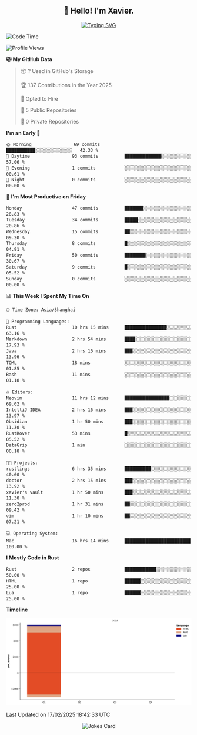<h2 align="center">👋 Hello! I'm Xavier.</h2>

<!-- typing svg starts -->
<div align="center">
 <a href="https://git.io/typing-svg"><img src="https://readme-typing-svg.demolab.com?font=Fira+Code&size=16&pause=1000&color=FFFFFFF0&width=435&lines=Fear+is+temporary.+Regret+is+forever." alt="Typing SVG" /></a>
</div>
<!-- typing svg ends -->

<!--START_SECTION:waka-->
![Code Time](http://img.shields.io/badge/Code%20Time-249%20hrs%2039%20mins-blue)

![Profile Views](http://img.shields.io/badge/Profile%20Views-8-blue)

**🐱 My GitHub Data** 

> 📦 ? Used in GitHub's Storage 
 > 
> 🏆 137 Contributions in the Year 2025
 > 
> 💼 Opted to Hire
 > 
> 📜 5 Public Repositories 
 > 
> 🔑 0 Private Repositories 
 > 
**I'm an Early 🐤** 

```text
🌞 Morning                69 commits          ███████████░░░░░░░░░░░░░░   42.33 % 
🌆 Daytime                93 commits          ██████████████░░░░░░░░░░░   57.06 % 
🌃 Evening                1 commits           ░░░░░░░░░░░░░░░░░░░░░░░░░   00.61 % 
🌙 Night                  0 commits           ░░░░░░░░░░░░░░░░░░░░░░░░░   00.00 % 
```
📅 **I'm Most Productive on Friday** 

```text
Monday                   47 commits          ███████░░░░░░░░░░░░░░░░░░   28.83 % 
Tuesday                  34 commits          █████░░░░░░░░░░░░░░░░░░░░   20.86 % 
Wednesday                15 commits          ██░░░░░░░░░░░░░░░░░░░░░░░   09.20 % 
Thursday                 8 commits           █░░░░░░░░░░░░░░░░░░░░░░░░   04.91 % 
Friday                   50 commits          ████████░░░░░░░░░░░░░░░░░   30.67 % 
Saturday                 9 commits           █░░░░░░░░░░░░░░░░░░░░░░░░   05.52 % 
Sunday                   0 commits           ░░░░░░░░░░░░░░░░░░░░░░░░░   00.00 % 
```


📊 **This Week I Spent My Time On** 

```text
🕑︎ Time Zone: Asia/Shanghai

💬 Programming Languages: 
Rust                     10 hrs 15 mins      ████████████████░░░░░░░░░   63.16 % 
Markdown                 2 hrs 54 mins       ████░░░░░░░░░░░░░░░░░░░░░   17.93 % 
Java                     2 hrs 16 mins       ███░░░░░░░░░░░░░░░░░░░░░░   13.96 % 
TOML                     18 mins             ░░░░░░░░░░░░░░░░░░░░░░░░░   01.85 % 
Bash                     11 mins             ░░░░░░░░░░░░░░░░░░░░░░░░░   01.18 % 

🔥 Editors: 
Neovim                   11 hrs 12 mins      █████████████████░░░░░░░░   69.02 % 
IntelliJ IDEA            2 hrs 16 mins       ███░░░░░░░░░░░░░░░░░░░░░░   13.97 % 
Obsidian                 1 hr 50 mins        ███░░░░░░░░░░░░░░░░░░░░░░   11.30 % 
RustRover                53 mins             █░░░░░░░░░░░░░░░░░░░░░░░░   05.52 % 
DataGrip                 1 min               ░░░░░░░░░░░░░░░░░░░░░░░░░   00.18 % 

🐱‍💻 Projects: 
rustlings                6 hrs 35 mins       ██████████░░░░░░░░░░░░░░░   40.60 % 
doctor                   2 hrs 15 mins       ███░░░░░░░░░░░░░░░░░░░░░░   13.92 % 
xavier's vault           1 hr 50 mins        ███░░░░░░░░░░░░░░░░░░░░░░   11.30 % 
zero2prod                1 hr 31 mins        ██░░░░░░░░░░░░░░░░░░░░░░░   09.42 % 
vim                      1 hr 10 mins        ██░░░░░░░░░░░░░░░░░░░░░░░   07.21 % 

💻 Operating System: 
Mac                      16 hrs 14 mins      █████████████████████████   100.00 % 
```

**I Mostly Code in Rust** 

```text
Rust                     2 repos             ████████████░░░░░░░░░░░░░   50.00 % 
HTML                     1 repo              ██████░░░░░░░░░░░░░░░░░░░   25.00 % 
Lua                      1 repo              ██████░░░░░░░░░░░░░░░░░░░   25.00 % 
```



**Timeline**

![Lines of Code chart](https://raw.githubusercontent.com/xavier2code/xavier2code/main/assets/bar_graph.png)


 Last Updated on 17/02/2025 18:42:33 UTC
<!--END_SECTION:waka-->

<!-- jokes card -->
<div align="center">
 <img src="https://readme-jokes.vercel.app/api?hideBorder" alt="Jokes Card" />
</div>

